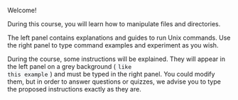 Welcome!

During this course, you will learn how to manipulate files and directories.

The left panel contains explanations and guides to run Unix commands. Use the right panel to type command examples and experiment as you wish.

During the course, some instructions will be explained. They will appear in the left panel on a grey background (<code class="lang-bash" style="background: #f6f8fa; font-size: 90%; padding: 2px 5px;">like this example</code>) and must be typed in the right panel. You could modify them, but in order to answer questions or quizzes, we advise you to type the proposed instructions exactly as they are.
